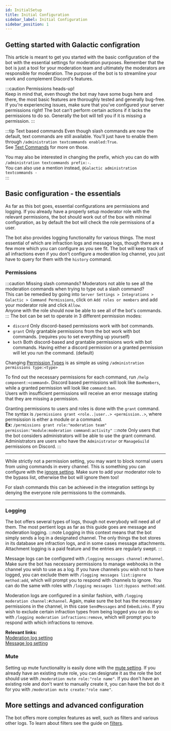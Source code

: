 ```yaml
---
id: InitialSetup
title: Initial Configuration
sidebar_label: Initial Configuration
sidebar_position: 1
---
```


## Getting started with Galactic configration  
This article is meant to get you started with the basic configuration of the bot with the essential settings for moderation purposes. Remember that the bot is just a tool for your moderation team and ultimately the moderators are responsible for moderation. The purpose of the bot is to streamline your work and complement Discord's features.

:::caution Permissions heads-up!  
Keep in mind that, even though the bot may have some bugs here and there, the most basic features are thoroughly tested and generally bug-free. If you're experiencing issues, make sure that you've configured your server permissions right! The bot can't perform certain actions if it lacks the permissions to do so. Generally the bot will tell you if it is missing a permission.
:::

:::tip Text based commands
Even though slash commands are now the default, text commands are still available. You'll just have to enable them through `/administration textcommands enabled:True`.  
See [Text Commands](./TextCommands) for more on those.

You may also be interested in changing the prefix, which you can do with `/administration textcommands prefix:-`.  
You can also use a mention instead, `@Galactic administration textcommands -`  
:::

## Basic configuration - the essentials  
As far as this bot goes, essential configurations are permissions and logging. If you already have a properly setup moderator role with the relevant permissions, the bot should work out of the box with minimal configuration, as by default the bot will check the role permissions of a user.  

The bot also provides logging functionality for various things. The most essential of which are infraction logs and message logs, though there are a few more which you can configure as you see fit. The bot will keep track of all infractions even if you don't configure a moderation log channel, you just have to query for them with the `history` command.

### Permissions  

:::caution Missing slash commands?
Moderators not able to see all the moderation commands when trying to type out a slash command?  
This can be remedied by going into `Server Settings > Integrations > Galactic > Command Permissions`, click on `Add roles or members` and add your moderator role and click `Allow`.  
Anyone with the role should now be able to see all of the bot's commands.
:::
The bot can be set to operate in 3 different permission modes:  
- `discord` Only discord-based permissions work with bot commands.
- `grant` Only grantable permissions from the bot work with bot commands. (requires you to set everything up yourself)
- `both` Both discord-based and grantable permissions work with bot commands. Having either a discord permission or a granted permission will let you run the command. (default)  

Changing [Permission Types](../settings/admin-settings#permission-type) is as simple as using `/administration permissions type:<type>`

To find out the necessary permissions for each command, run `/help component:<command>`. Discord based permissions will look like `BanMembers`, while a granted permission will look like `command:ban`.  
Users with insufficient permissions will receive an error message stating that they are missing a permission.

Granting permissions to users and roles is done with the `grant` command.  
The syntax is `/permissions grant <role..|user..> <permission..>`, where permsission is either a module or a command.  
**Ex:** `/permissions grant role:"moderation team" permission:"module:moderation command:activity"`
:::note
Only users that the bot considers administrators will be able to use the grant command. Administrators are users who have the `Administrator` or `ManageGuild` permissions on Discord.
:::

***

While strictly not a permission setting, you may want to block normal users from using commands in every channel. This is something you can configure with the [ignore setting](../settings/admin-settings#ignore-channels). Make sure to add your moderator role to the bypass list, otherwise the bot will ignore them too!

For slash commands this can be achieved in the integration settings by denying the everyone role permissions to the commands.

***

### Logging  
The bot offers several types of logs, though not everybody will need all of them. The most pertient logs as far as this guide goes are message and moderation logging.
:::note
Logging in this context means that the bot simply sends a log in a designated channel. The only things the bot stores in its database are infraction logs, and in some cases message attachments. Attachment logging is a paid feature and the entries are regularly swept.
:::

Message logs can be configured with `/logging messages channel:#channel`. Make sure the bot has necessary permissions to manage webhooks in the channel you wish to use as a log. If you have channels you wish not to have logged, you can exclude them with `/logging messages list:ignore method:add`, which will prompt you to respond with channels to ignore. You can do the same with roles with `/logging messages list:bypass method:add`. 

Moderation logs are configured in a similar fashion, with `/logging moderation channel:#channel`. Again, make sure the bot has the necessary permissions in the channel, in this case `SendMessages` and `EmbedLinks`. If you wish to exclude certain infraction types from being logged you can do so with `/logging moderation infractions:remove`, which will prompt you to respond with which infractions to remove.

**Relevant links:**  
[Moderation log setting](../settings/logging-settings#moderation)  
[Message log setting](../settings/logging-settings#messages)  

### Mute  
Setting up mute functionality is easily done with the [mute setting](../settings/moderation-settings#mute). If you already have an existing mute role, you can designate it as the role the bot should use with `/moderation mute role:"role name"`. If you don't have an existing role and don't want to manually create it, you can have the bot do it for you with `/moderation mute create:"role name"`.

## More settings and advanced configuration  
The bot offers more complex features as well, such as filters and various other logs. To learn about filters see the guide on [filters](./Filters).